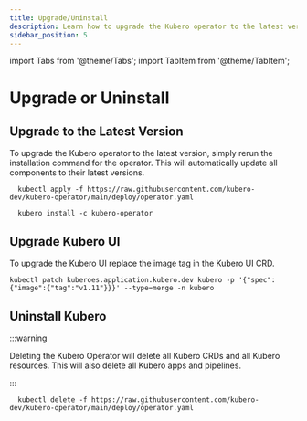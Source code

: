 ```yaml
---
title: Upgrade/Uninstall
description: Learn how to upgrade the Kubero operator to the latest version or uninstall it.
sidebar_position: 5
---
```


import Tabs from '@theme/Tabs';
import TabItem from '@theme/TabItem';


# Upgrade or Uninstall

## Upgrade to the Latest Version

To upgrade the Kubero operator to the latest version, simply rerun the installation command for the operator. This will automatically update all components to their latest versions.

<Tabs groupId="install-strategy">
  <TabItem value="kubectl" label="kubectl">

      kubectl apply -f https://raw.githubusercontent.com/kubero-dev/kubero-operator/main/deploy/operator.yaml
  </TabItem>
  <TabItem value="cli" label="Kubero CLI">

      kubero install -c kubero-operator
  </TabItem>
</Tabs>

## Upgrade Kubero UI

To upgrade the Kubero UI replace the image tag in the Kubero UI CRD.

```batch
kubectl patch kuberoes.application.kubero.dev kubero -p '{"spec":{"image":{"tag":"v1.11"}}}' --type=merge -n kubero
```

## Uninstall Kubero

:::warning

Deleting the Kubero Operator will delete all Kubero CRDs and all Kubero resources. This will also delete all Kubero apps and pipelines.

:::

<Tabs groupId="install-strategy">
  <TabItem value="kubectl" label="kubectl">

      kubectl delete -f https://raw.githubusercontent.com/kubero-dev/kubero-operator/main/deploy/operator.yaml
  </TabItem>
</Tabs>